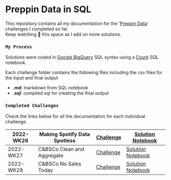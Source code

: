 # Preppin Data in SQL
 
This repository contains all my documentation for the '[Preppin Data](https://preppindata.blogspot.com/)' challenges I completed so far. <br>Keep watching 👀 this space as I add on more solutions.<br>

### `My Process`
Solutions were coded in [Google BigQuery](https://cloud.google.com/bigquery/docs/reference/standard-sql/query-syntax) SQL syntax using a [Count](https://count.co/) SQL notebook.<br>

Each challenge folder contains the following files including the csv files for the input and final output
- **.md**: markdown from SQL notebook
- **.sql**: compiled sql for creating the final output


### `Completed Challenges` 
Check the links below for all the documentation for each individual challenge.

| 2022-WK26 | Making Spotify Data Spotless | [Challenge](https://preppindata.blogspot.com/2022/06/2022-week-26-making-spotify-data.html)   | [Solution Notebook](https://count.co/notebook/QNeQy4t45lN) |
| --------- | ---------------------------- | --------------------------------------------------------------------------------------------- | ---------------------------------------------------------- |
| 2022-WK27 | C&BSCo Clean and Aggregate   | [Challenge](https://preppindata.blogspot.com/2022/07/2022-week-27-c-clean-and-aggregate.html) | [Solution Notebook](https://count.co/notebook/bSXqSaQ9Zdo) |
| 2022-WK28 | C&BSCo No Sales Today        | [Challenge](https://preppindata.blogspot.com/2022/07/2022-week-28-c-no-sales-today.html)      | [Solution Notebook](https://count.co/notebook/UvSghK0UsVz) |



